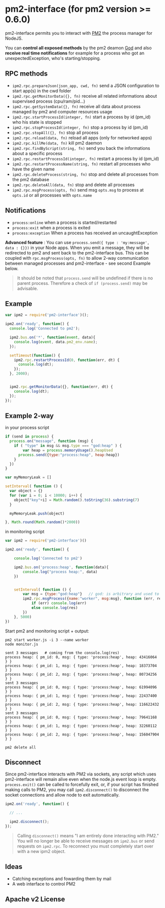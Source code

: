 # pm2-interface (for pm2 version >= 0.6.0)

pm2-interface permits you to interact with [PM2](https://github.com/Unitech/pm2) the process manager for NodeJS.

You can **control all exposed methods** by the pm2 deamon [God](https://github.com/Unitech/pm2/blob/master/lib/God.js) and also **receive real time notifications** for example for a process who got an unexpectedException, who's starting/stopping.

## RPC methods

- `ipm2.rpc.prepareJson(json_app, cwd, fn)` send a JSON configuration to start app(s) in the cwd folder
- `ipm2.rpc.getMonitorData({}, fn)` receive all related informations about supervised process (cpu/ram/pid...)
- `ipm2.rpc.getSystemData({}, fn)` receive all data about process managed by pm2 and computer resources usage
- `ipm2.rpc.startProcessId(integer, fn)` start a process by id (pm_id) who his state is stopped
- `ipm2.rpc.stopProcessId(integer, fn)` stop a process by id (pm_id)
- `ipm2.rpc.stopAll({}, fn)` stop all process
- `ipm2.rpc.reload(data, fn)` reload all apps (only for networked apps)
- `ipm2.rpc.killMe(data, fn)` kill pm2 daemon
- `ipm2.rpc.findByScript(string, fn)` send you back the informations about a specific process
- `ipm2.rpc.restartProcessId(integer, fn)` restart a process by id (pm_id)
- `ipm2.rpc.restartProcessName(string, fn)` restart all processes who have the given name
- `ipm2.rpc.deleteProcess(string, fn)` stop and delete all processes from the pm2 database
- `ipm2.rpc.deleteAll(data, fn)` stop and delete all processes
- `ipm2.rpc.msgProcess(opts, fn)` send msg `opts.msg` to process at `opts.id` or all processes with `opts.name`

## Notifications

- `process:online` when a process is started/restarted
- `process:exit` when a process is exited
- `process:exception` When a process has received an uncaughtException

**Advanced feature** : You can use `process.send({ type : 'my:message', data : {}})` in your Node apps. When you emit a message, they will be redirected to pm2 and sent back to the pm2-interface bus. This can be coupled with `rpc.msgProcess(opts, fn)` to allow 2-way communication between managed processes and pm2-interface - see second Example below.

> It should be noted that `process.send` will be undefined if there is no parent process. Therefore a check of `if (process.send)` may be advisable.

## Example

```javascript
var ipm2 = require('pm2-interface')();

ipm2.on('ready', function() {
  console.log('Connected to pm2');

  ipm2.bus.on('*', function(event, data){
    console.log(event, data.pm2_env.name);
  });

  setTimeout(function() {
    ipm2.rpc.restartProcessId(0, function(err, dt) {
      console.log(dt);
    });
  }, 2000);


  ipm2.rpc.getMonitorData({}, function(err, dt) {
    console.log(dt);
  });
});
```

## Example 2-way

in your process script
```javascript
if (send in process) {
  process.on("message", function (msg) {
    if ( "type" in msg && msg.type === "god:heap" ) {
        var heap = process.memoryUsage().heapUsed
      process.send({type:"process:heap", heap:heap})
    }
  })
}

var myMemoryLeak = []

setInterval( function () {
  var object = {}
  for (var i = 0; i < 10000; i++) {
    object["key"+i] = Math.random().toString(36).substring(7)
  }

  myMemoryLeak.push(object)

}, Math.round(Math.random()*2000))
```
in monitoring script
```javascript
var ipm2 = require('pm2-interface')()

ipm2.on('ready', function() {

    console.log('Connected to pm2')

    ipm2.bus.on('process:heap', function(data){
        console.log("process heap:", data)
    })


    setInterval( function () {
        var msg = {type:"god:heap"}   // god: is arbitrary and used to distinguish incoming & outgoing msgs
        ipm2.rpc.msgProcess({name:"worker", msg:msg}, function (err, res) {
            if (err) console.log(err)
            else console.log(res)
        })
    }, 5000)
})
```
Start pm2 and monitoring script + output:
```shell
pm2 start worker.js -i 3 --name worker
node monitor.js

sent 3 messages   # coming from the console.log(res)
process heap: { pm_id: 0, msg: { type: 'process:heap', heap: 43416064 } }
process heap: { pm_id: 1, msg: { type: 'process:heap', heap: 18373704 } }
process heap: { pm_id: 2, msg: { type: 'process:heap', heap: 80734256 } }
sent 3 messages
process heap: { pm_id: 0, msg: { type: 'process:heap', heap: 61994096 } }
process heap: { pm_id: 1, msg: { type: 'process:heap', heap: 22437400 } }
process heap: { pm_id: 2, msg: { type: 'process:heap', heap: 116622432 } }
sent 3 messages
process heap: { pm_id: 0, msg: { type: 'process:heap', heap: 79641168 } }
process heap: { pm_id: 1, msg: { type: 'process:heap', heap: 32260112 } }
process heap: { pm_id: 2, msg: { type: 'process:heap', heap: 156047904 } }

pm2 delete all
```

## Disconnect

Since pm2-interface interacts with PM2 via sockets, any script which uses pm2-interface will remain alive even when the node.js event loop is empty. `process.exit()` can be called to forcefully exit, or, if your script has finished making calls to PM2, you may call `ipm2.disconnect()` to disconnect the socket connections and allow node to exit automatically.

```javascript
ipm2.on('ready', function() {

  // ...

  ipm2.disconnect();
});
```

> Calling `disconnect()` means "I am entirely done interacting with PM2." You will no longer be able to receive messages on `ipm2.bus` or send requests on `ipm2.rpc`. To reconnect you must completely start over with a new ipm2 object.

## Ideas

- Catching exceptions and fowarding them by mail
- A web interface to control PM2

## Apache v2 License
